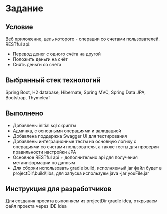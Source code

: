 # Задание #

## Условие ##

Веб приложение, цель которого - операции со счетами пользователей.
RESTful api:
* Перевод денег с одного счёта на другой
* Положить деньги на счёт
* Снять деньги со счёта

## Выбранный стек технологий ##
Spring Boot, H2 database, Hibernate, Spring MVC, Spring Data JPA, Bootstrap, Thymeleaf

## Выполнено ##
* Добавлены initial sql скрипты
* Админка, с основными операциями и валидацией
* Добавлена поддержка Swagger UI для тестирования
* Добавлены интеграционные тесты на основную логику с операциями со счетами пользователя, а также тесты для проверки правильности настройки JPA
* Основное RESTful api + дополнительно api для получения метаинформации по данным
* Для сборки использовать gradle build, исполняемый jar файл будет в projectDir\build\libs, для запуска используем java -jar youFile.jar

## Инструкция для разработчиков ##
Для создания проекта выполняем из projectDir gradle idea, открываем файл проекта через IDE Idea